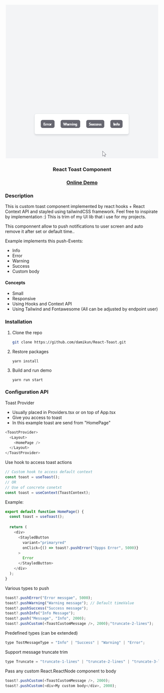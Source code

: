 <!-- PROJECT LOGO -->
<br />
<p align="center">
  <a href="https://github.com/damikun/React-File-DragDrop">
  <img src="images/toast.gif" alt="Example ract toast" >
  </a>

  <h3 align="center">React Toast Component</h3>
   <h3 align="center">
    <a href="https://damikun.github.io/React-Toast/">Online Demo</a>
  </h3>
</p>

### Description

This is custom toast component implemented by react hooks + React Context API and stayled using tailwindCSS framework. Feel free to inspirate by implementation :) This is trim of my UI lib that i use for my projects.

This componnent allow to push notifications to user screen and auto remove it after set or default time..

Example implements this push-Events:

- Info
- Error
- Warning
- Success
- Custom body

#### Concepts

- Small
- Responsive
- Using Hooks and Context API
- Using Tailwind and Fontawesome
  (All can be adjusted by endpoint user)

### Installation

1. Clone the repo
   ```sh
   git clone https://github.com/damikun/React-Toast.git
   ```
2. Restore packages
   ```
   yarn install
   ```
3. Build and run demo
   ```
   yarn run start
   ```

<!-- USAGE EXAMPLES -->

### Configuration API

Toast Provider

- Usually placed in Providers.tsx or on top of App.tsx
- Give you access to toast
- In this example toast are send from "HomePage"

```js
<ToastProvider>
  <Layout>
    <HomePage />
  </Layout>
</ToastProvider>
```

Use hook to access toast actions

```js
// Custom hook to access default context
const toast = useToast();
// OR
// Use of concrete conetxt
const toast = useContext(ToastContext);
```

Example:

```js
export default function HomePage() {
  const toast = useToast();

  return (
    <div>
      <StayledButton
        variant="primaryred"
        onClick={() => toast?.pushError("Oppps Error", 5000)}
      >
        Error
      </StayledButton>
    </div>
  );
}
```

Various types to push

```js
toast?.pushError("Error messgae", 5000);
toast?.pushWarning("Warning message"); // Default timeValue
toast?.pushSuccess("Success message");
toast?.pushInfo("Info Message");
toast?.push("Message", "Info", 2000);
toast?.pushCustom(<ToastCustomMessage />, 2000);"truncate-2-lines");
```

Predefined types (can be extended)

```js
type TostMessageType = "Info" | "Success" | "Warning" | "Error";
```

Support message truncate trim

```js
type Truncate = "truncate-1-lines" | "truncate-2-lines" | "truncate-3-lines";
```

Pass any custom React.ReactNode component to body

```js
toast?.pushCustom(<ToastCustomMessage />, 2000);
toast?.pushCustom(<div>My custom body</div>, 2000);
```
